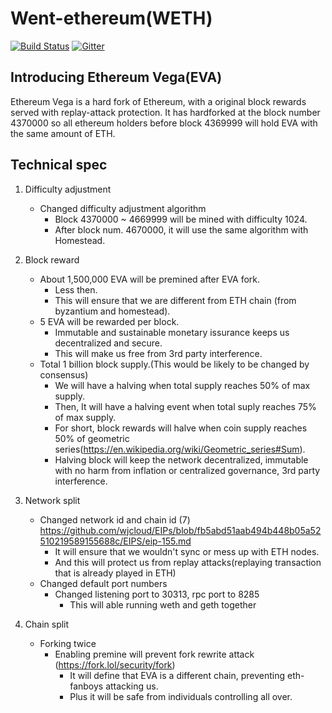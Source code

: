 # Went-ethereum(WETH)

[![Build Status](https://travis-ci.org/EthereumVega/weth.svg?branch=master)](https://travis-ci.org/EthereumVega/weth)
[![Gitter](https://badges.gitter.im/Join%20Chat.svg)](https://gitter.im/ethereumvega1/Lobby?utm_source=share-link&utm_medium=link&utm_campaign=share-link)


## Introducing Ethereum Vega(EVA)

Ethereum Vega is a hard fork of Ethereum, with a original block rewards served with replay-attack protection. It has hardforked at the block number 4370000 so all ethereum holders before block 4369999 will hold EVA with the same amount of ETH.

## Technical spec

1. Difficulty adjustment
   - Changed difficulty adjustment algorithm
      - Block 4370000 ~ 4669999 will be mined with difficulty 1024.
      - After block num. 4670000, it will use the same algorithm with Homestead.

2. Block reward
    - About 1,500,000 EVA will be premined after EVA fork.
      - Less then.
      - This will ensure that we are different from ETH chain (from byzantium and homestead).
    - 5 EVA will be rewarded per block.
      - Immutable and sustainable monetary issurance keeps us decentralized and secure.
      - This will make us free from 3rd party interference.
    - Total 1 billion block supply.(This would be likely to be changed by consensus)
      - We will have a halving when total supply reaches 50% of max supply.
      - Then, It will have a halving event when total suply reaches 75% of max supply.
      - For short, block rewards will halve when coin supply reaches 50% of geometric series(https://en.wikipedia.org/wiki/Geometric_series#Sum).
      - Halving block will keep the network decentralized, immutable with no harm from inflation or centralized governance, 3rd party interference.
      

2. Network split
   - Changed network id and chain id (7) https://github.com/wjcloud/EIPs/blob/fb5abd51aab494b448b05a52510219589155688c/EIPS/eip-155.md
      - It will ensure that we wouldn't sync or mess up with ETH nodes.
      - And this will protect us from replay attacks(replaying transaction that is already played in ETH)
   - Changed default port numbers
      - Changed listening port to 30313, rpc port to 8285
         - This will able running weth and geth together
3. Chain split
    - Forking twice
      - Enabling premine will prevent fork rewrite attack (https://fork.lol/security/fork)
        + It will define that EVA is a different chain, preventing eth-fanboys attacking us.
        + Plus it will be safe from individuals controlling all over.
